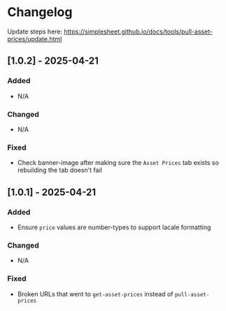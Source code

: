 # Changelog

Update steps here: https://simplesheet.github.io/docs/tools/pull-asset-prices/update.html

## [1.0.2] - 2025-04-21

### Added

- N/A

### Changed

- N/A

### Fixed

- Check banner-image after making sure the `Asset Prices` tab exists so rebuilding the tab doesn't fail

## [1.0.1] - 2025-04-21

### Added

- Ensure `price` values are number-types to support lacale formatting

### Changed

- N/A

### Fixed

- Broken URLs that went to `get-asset-prices` instead of `pull-asset-prices`